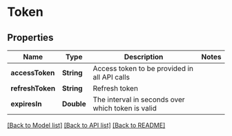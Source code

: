 # Token

## Properties
Name | Type | Description | Notes
------------ | ------------- | ------------- | -------------
**accessToken** | **String** | Access token to be provided in all API calls | 
**refreshToken** | **String** | Refresh token | 
**expiresIn** | **Double** | The interval in seconds over which token is valid | 

[[Back to Model list]](../README.md#documentation-for-models) [[Back to API list]](../README.md#documentation-for-api-endpoints) [[Back to README]](../README.md)


